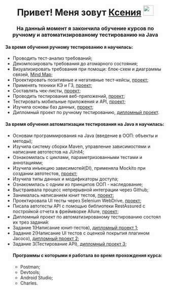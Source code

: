 <h1 align="center">Привет! Меня зовут <a href="https://daniilshat.ru/" target="_blank">Ксения</a> 
<img src="https://github.com/blackcater/blackcater/raw/main/images/Hi.gif" height="32"/></h1>
<h3 align="center"> На данный момент я закончила обучение курсов по ручному и автоматизированому тестированию на Java </h3>
<h4>За время обучения ручному тестированию я научилась:</h4>
<ul>
 <li>Проводить тест-анализ требований; 
 <li>Декомпозировать требования до атомарного состояния;
 <li>Визуализировать требования при помощи: блок-схем и диаграммы связей, <a href= "https://miro.com/app/board/uXjVN-Kx46s=/">Mind Map</a>;</li>
 <li>Проектировать позитивные и негативные тест-кейсы, <a href= "https://docs.google.com/spreadsheets/d/1zqHZk5xZxpLchpyZUKoRx-8Z270kH7Z3ITAfSwrLsC0/edit#gid=1567345705">проект</a>;</li>
 <li>Применять техники КЭ и ГЗ, <a href= "https://docs.google.com/spreadsheets/d/1JAKIAijJn1wcuHGCbF0b1qPpo5kjJX8kkgAUOJZRAN4/edit#gid=2010888140">проект</a>;</li>
 <li>Составлять чек-листы, <a href= "https://docs.google.com/spreadsheets/d/1zqHZk5xZxpLchpyZUKoRx-8Z270kH7Z3ITAfSwrLsC0/edit#gid=899462569">проект</a>;</li>
 <li>Проводить тестирования веб-приложений, <a href= "https://docs.google.com/spreadsheets/d/1zqHZk5xZxpLchpyZUKoRx-8Z270kH7Z3ITAfSwrLsC0/edit#gid=94813143">проект</a>;</li>
 <li>Тестировать мобильные приложения и API, <a href= "https://docs.google.com/spreadsheets/d/1zha4RgTeFJl_HcSx6qJ6a5eUrnaI3hWcvcP7KKrqLEU/edit#gid=857523888">проект</a>;</li>
 <li>Изучила основы баз данных, <a href= "https://docs.google.com/spreadsheets/d/19heGcNpmXabHI7jNqzRHdbWdI9Gll8nPH9UYUdRjlCU/edit#gid=0">проект</a>;</li>
 <li>Дипломный проект по ручному тестированию, <a href= "https://docs.google.com/spreadsheets/d/1Q38cGiEy9ruD33EjwI1D499VxTULmdRj_h85QEk804s/edit#gid=1782311256">дипломный проект</a>.</li>
 </ul>
<h4>За время обучения автоматизации тестирования на Java я научилась:</h4>
<ul>
 <li>Основам программирования на Java (введение в ООП: объекты и методы);
 <li>Изучила систему сборки Maven, управление зависимостями и написание автотестов на JUnit4;
 <li>Ознакомилась с циклами, параметризованными тестами и аннотациями;
 <li>Изучила инъекцию зависимотей(DI), применяла Mockito при создании автотестов, <a href= "https://github.com/KseniaHV/Sprint_6">проект</a>;</li>
 <li>Изучила типы данных и модификаторы доступа;
 <li>Ознакомилась с одним из принципов ООП - наследование;
 <li>Выстраивала процесс непрерывной интеграции через Github;
 <li>Занималась написанием юнит тестов, <a href= "https://github.com/KseniaHV/java-unit-test">проект</a>;</li>
 <li>Проектировала UI тесты через Selenium WebDrive, <a href= "https://github.com/KseniaHV/Sprint_4">проект</a>;</li>
 <li>Писала автотесты API с помощью библиотеки RestAssured с постройкой отчета в фреймворке Allure, <a href= "https://github.com/KseniaHV/Sprint-7">проект</a>;</li>
 <li>Дипломный проект по автоматизированому тестированию состоял их трез заданий: 
 <li>Задание 1(Написание юнит-тестов), <a href= "https://github.com/KseniaHV/Diplom_1">дипломный проект 1</a>;</li>
 <li>Задание 2(Написание UI тестов с оценкой покрытия плагином Jacoco), <a href= "https://github.com/KseniaHV/Diplom_2">дипломный проект 2</a>;</li>
 <li>Задание 3(Тестирование API), <a href= "https://github.com/KseniaHV/Diplom_3">дипломный проект 3</a>;</li>
  
<h4>Программы с которыми я работала во время прохождения курса:</h4>
<ul>
<li>Postman;
<li>Devtools;
<li>Android Studio;
<li>Charles.
